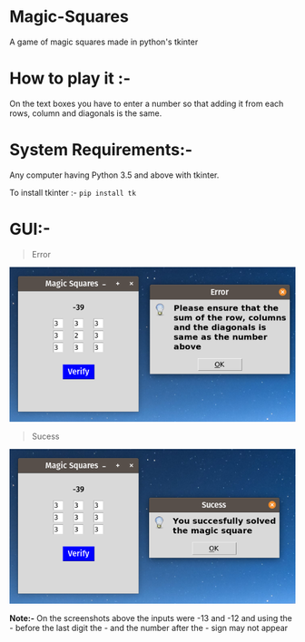 # Magic-Squares
A game of magic squares made in python's tkinter
# How to play it :- 

On the text boxes you have to enter a number so that adding it from each rows, column and diagonals is the same.

# System Requirements:-

Any computer having Python 3.5 and above with tkinter.

To install tkinter :- `pip install tk`

# GUI:-

> Error

![master](Error.png)

> Sucess

![master](Sucess.png)

**Note:-** On the screenshots above the inputs were -13 and -12 and using the - before the last digit the - and the number after the - sign may not appear
